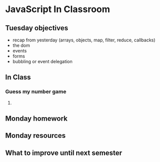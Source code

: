 # JavaScript In Classroom

## Tuesday objectives

- recap from yesterday (arrays, objects, map, filter, reduce, callbacks)
- the dom
- events
- forms
- bubbling or event delegation

## In Class

### Guess my number game

1. 


## Monday homework

## Monday resources

## What to improve until next semester
